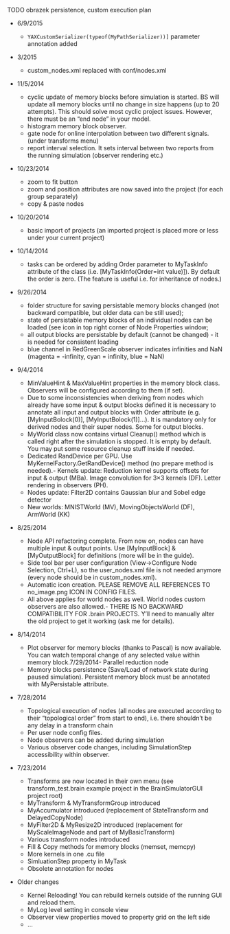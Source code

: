 TODO
obrazek persistence, custom execution plan

* 6/9/2015
    - ```YAXCustomSerializer(typeof(MyPathSerializer))]``` parameter annotation added

* 3/2015
    - custom_nodes.xml replaced with conf/nodes.xml

* 11/5/2014
    - cyclic update of memory blocks before simulation is started. BS will update all memory blocks until no change in size happens (up to 20 attempts). This should solve most cyclic project issues. However, there must be an “end node” in your model.
    - histogram memory block observer.
    - gate node for online interpolation between two different signals. (under transforms menu)
    - report interval selection. It sets interval between two reports from the running simulation (observer rendering etc.)

* 10/23/2014
    - zoom to fit button
    - zoom and position attributes are now saved into the project (for each group separately)
    - copy & paste nodes

* 10/20/2014
    - basic import of projects (an imported project is placed more or less under your current project)

* 10/14/2014
    - tasks can be ordered by adding Order parameter to MyTaskInfo attribute of the class (i.e. [MyTaskInfo(Order=int value)]). By default the order is zero. (The feature is useful i.e. for inheritance of nodes.)

* 9/26/2014
    - folder structure for saving persistable memory blocks changed (not backward compatible, but older data can be still used);
    - state of persistable memory blocks of an individual nodes can be loaded (see icon in top right corner of Node Properties window;
    - all output blocks are persistable by default (cannot be changed) - it is needed for consistent loading
    - blue channel in RedGreenScale observer indicates infinities and NaN (magenta = -infinity, cyan = infinity, blue = NaN)

* 9/4/2014
    - MinValueHint & MaxValueHint properties in the memory block class. Observers will be configured according to them (if set).
    - Due to some inconsistencies when deriving from nodes which already have some input & output blocks defined it is necessary to annotate all input and output blocks with Order attribute (e.g. [MyInputBolock(0)], [MyInputBolock(1)]…). It is mandatory only for derived nodes and their super nodes. Some for output blocks.
    - MyWorld class now contains virtual Cleanup() method which is called right after the simulation is stopped. It is empty by default. You may put some resource cleanup stuff inside if needed.
    - Dedicated RandDevice per GPU. Use MyKernelFactory.GetRandDevice() method (no prepare method is needed).- Kernels update: Reduction kernel supports offsets for input & output (MBa). Image convolution for 3×3 kernels (DF). Letter rendering in observers (PH).
    - Nodes update: Filter2D contains Gaussian blur and Sobel edge detector
    - New worlds: MNISTWorld (MV), MovingObjectsWorld (DF), ArmWorld (KK)

* 8/25/2014
    - Node API refactoring complete. From now on, nodes can have multiple input & output points. Use [MyInputBlock] & [MyOutputBlock] for definitions (more will be in the guide).
    - Side tool bar per user configuration (View->Configure Node Selection, Ctrl+L), so the user_nodes.xml file is not needed anymore (every node should be in custom_nodes.xml).
    - Automatic icon creation. PLEASE REMOVE ALL REFERENCES TO no_image.png ICON IN CONFIG FILES.
    - All above applies for world nodes as well. World nodes custom observers are also allowed.- THERE IS NO BACKWARD COMPATIBILITY FOR .brain PROJECTS. Y’ll need to manually alter the old project to get it working (ask me for details).

* 8/14/2014
    - Plot observer for memory blocks (thanks to Pascal) is now available. You can watch temporal change of any selected value within memory block.7/29/2014- Parallel reduction node
    - Memory blocks persistence (Save/Load of network state during paused simulation). Persistent memory block must be annotated with MyPersistable attribute.

* 7/28/2014
    - Topological execution of nodes (all nodes are executed according to their “topological order” from start to end), i.e. there shouldn’t be any delay in a transform chain
    - Per user node config files.
    - Node observers can be added during simulation
    - Various observer code changes, including SimulationStep accessibility within observer.

* 7/23/2014
    - Transforms are now located in their own menu (see transform_test.brain example project in the BrainSimulatorGUI project root)
    - MyTransform & MyTransformGroup introduced
    - MyAccumulator introduced (replacement of StateTransform and DelayedCopyNode)
    - MyFilter2D & MyResize2D introduced (replacement for MyScaleImageNode and part of MyBasicTransform)
    - Various transform nodes introduced
    - Fill & Copy methods for memory blocks (memset, memcpy)
    - More kernels in one .cu file
    - SimluationStep property in MyTask
    - Obsolete annotation for nodes

* Older changes 
    - Kernel Reloading! You can rebuild kernels outside of the running GUI and reload them.
    - MyLog level setting in console view
    - Observer view properties moved to property grid on the left side
    - …